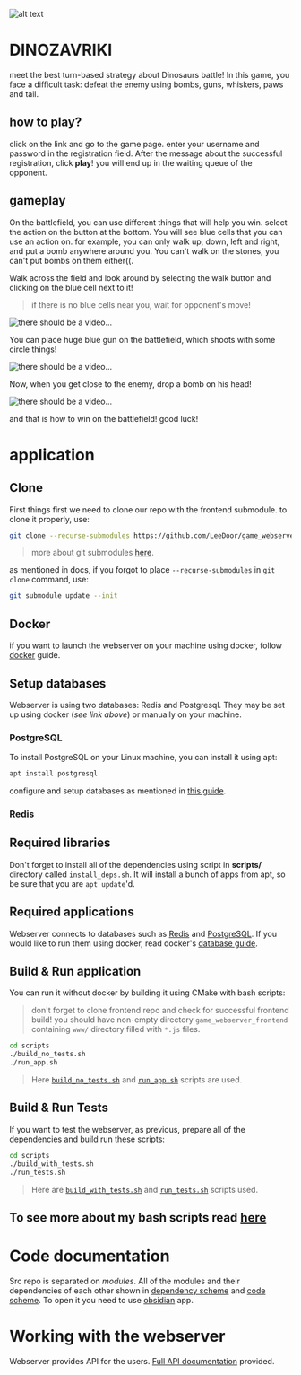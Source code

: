 ![alt text](docs/media/header.png)

# DINOZAVRIKI
meet the best turn-based strategy about Dinosaurs battle! In this game, you face a difficult task: defeat the enemy using bombs, guns, whiskers, paws and tail.
## how to play?
click on the link and go to the game page. enter your username and password in the registration field. After the message about the successful registration, click **play**! you will end up in the waiting queue of the opponent.
## gameplay 
On the battlefield, you can use different things that will help you win. select the action on the button at the bottom. 
You will see blue cells that you can use an action on. for example, you can only walk up, down, left and right, and put a bomb anywhere around you. You can't walk on the stones, you can't put bombs on them either((.

Walk across the field and look around by selecting the walk button and clicking on the blue cell next to it!
> if there is no blue cells near you, wait for opponent's move!

![there should be a video...](docs/media/walk_video.gif) 


You can place huge blue gun on the battlefield, which shoots with some circle things!

![there should be a video...](docs/media/gun_video.gif)

Now, when you get close to the enemy, drop a bomb on his head!

![there should be a video...](docs/media/bomb_video.gif)

and that is how to win on the battlefield! good luck! 
# application
## Clone
First things first we need to clone our repo with the frontend submodule. to clone it properly, use:
```bash
git clone --recurse-submodules https://github.com/LeeDoor/game_webserver
```
> more about git submodules [here](https://git-scm.com/book/en/v2/Git-Tools-Submodules).

as mentioned in docs, if you forgot to place `--recurse-submodules` in `git clone` command, use:
```bash
git submodule update --init
```
## Docker
if you want to launch the webserver on your machine using docker, follow [docker](docs/docker.md) guide. 

## Setup databases
Webserver is using two databases: Redis and Postgresql. They may be set up using docker (*see link above*) or manually on your machine.
### PostgreSQL
To install PostgreSQL on your Linux machine, you can install it using apt:
```bash
apt install postgresql
```
configure and setup databases as mentioned in [this guide](docs/docker.md).

### Redis

## Required libraries
Don't forget to install all of the dependencies using script in **scripts/** directory called `install_deps.sh`. It will install a bunch of apps from apt, so be sure that you are `apt update`'d.  

## Required applications
Webserver connects to databases such as [Redis](https://redis.io) and [PostgreSQL](https://postgresql.org/). If you would like to run them using docker, read docker's [database guide](docs/docker.md#databases).

## Build & Run application
You can run it without docker by building it using CMake with bash scripts:
> don't forget to clone frontend repo and check for successful frontend build! you should have non-empty directory `game_webserver_frontend` containing `www/` directory filled with `*.js` files.
```bash
cd scripts
./build_no_tests.sh
./run_app.sh
```
> Here [`build_no_tests.sh`](docs/bash_scripts.md#build_no_tests.sh) and [`run_app.sh`](docs/bash_scripts.md#run_app.sh) scripts are used. 
## Build & Run Tests
If you want to test the webserver, as previous, prepare all of the dependencies and build run these scripts:
```bash
cd scripts
./build_with_tests.sh
./run_tests.sh
```
> Here are [`build_with_tests.sh`](docs/bash_scripts.md#build_with_tests.sh) and [`run_tests.sh`](docs/bash_scripts.md#run_tests.sh) scripts used. 

## To see more about my bash scripts read [here](docs/bash_scripts.md)
# Code documentation
Src repo is separated on *modules*. All of the modules and their dependencies of each other shown in [dependency scheme](obsidian://open?vault=game_webserver&file=Obsidian%20Vault%2Fdependencies.canvas) and [code scheme](obsidian://open?vault=game_webserver&file=Obsidian%20Vault%2Fmain.canvas). To open it you need to use [obsidian](https://obsidian.md/) app.

# Working with the webserver
Webserver provides API for the users. [Full API documentation](docs/http_api.md) provided.
